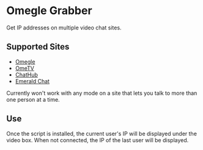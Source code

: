 # Omegle Grabber

Get IP addresses on multiple video chat sites.

## Supported Sites

- [Omegle](https://www.omegle.com/)
- [OmeTV](https://ome.tv/)
- [ChatHub](https://chathub.cam/)
- [Emerald Chat](https://www.emeraldchat.com/)

Currently won't work with any mode on a site that lets you talk to more than one person at a time.

## Use

Once the script is installed, the current user's IP will be displayed
under the video box. When not connected, the IP of the last user will be displayed.

<!--
I've seen a lot of examples of accurancy down to the city (at least on Omegle),
so now I'm not sure if this notice is actually even true.
Commenting it out for now.
-->

<!-- Note that the IP display **is not the actual user's**, but is the server that their connection
is relayed through to get to you.
This might be enough to get the user's country and maybe the state/province or even the city
(generally only this accurate in the US), but nothing more. -->
